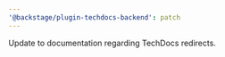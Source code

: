 ```yaml
---
'@backstage/plugin-techdocs-backend': patch
---
```


Update to documentation regarding TechDocs redirects.
